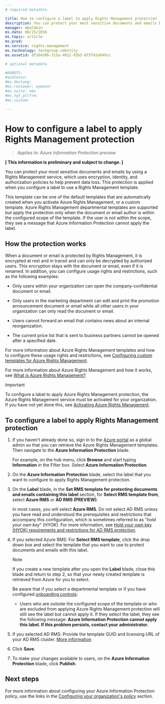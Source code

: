 ```yaml
---
# required metadata

title: How to configure a label to apply Rights Management protection | Azure Rights Management
description: You can protect your most sensitive documents and emails by using a Rights Management service, which uses encryption, identity, and authorization policies to help prevent data loss. This protection is applied when you configure a label to use a Rights Management template. 
manager: mbaldwin
ms.date: 08/15/2016
ms.topic: article
ms.prod:
ms.service: rights-management
ms.technology: techgroup-identity
ms.assetid: df26430b-315a-4012-93b5-8f5f42e049cc

# optional metadata

#ROBOTS:
#audience:
#ms.devlang:
#ms.reviewer: eymanor
#ms.suite: ems
#ms.tgt_pltfrm:
#ms.custom:

---
```


# How to configure a label to apply Rights Management protection

>*Applies to: Azure Information Protection preview*

**[ This information is preliminary and subject to change. ]**

You can protect your most sensitive documents and emails by using a Rights Management service, which uses encryption, identity, and authorization policies to help prevent data loss. This  protection is applied when you configure a label to use a Rights Management template. 

This template can be one of the default templates that are automatically created when you activate Azure Rights Management, or a custom template. Azure Rights Management departmental templates are supported but apply the protection only when the document or email author is within the configured scope of the template. If the user is not within the scope, they see a message that Azure Information Protection cannot apply the label.

## How the protection works

When a document or email is protected by Rights Management, it is encrypted at rest and in transit and can only be decrypted by authorized users. This encryption stays with the document or email, even if it is renamed. In addition, you can configure usage rights and restrictions, such as the following examples:

- Only users within your organization can open the company-confidential document or email.

- Only users in the marketing department can edit and print the promotion announcement document or email while all other users in your organization can only read the document or email.

- Users cannot forward an email that contains news about an internal reorganization.

- The current price list that is sent to business partners cannot be opened after a specified date.

For more information about Azure Rights Management templates and how to configure these usage rights and restrictions, see [Configuring custom templates for Azure Rights Management](../deploy-use/configure-custom-templates.md).

For more information about Azure Rights Management and how it works, see [What is Azure Rights Management?](../understand-explore/what-is-azure-rms.md)

> [!IMPORTANT]
> To configure a label to apply Azure Rights Management protection, the Azure Rights Management service must be activated for your organization. If you have not yet done this, see [Activating Azure Rights Management](../deploy-use/activate-service.md).


## To configure a label to apply Rights Management protection

1. If you haven't already done so, sign in to the [Azure portal](https://portal.azure.com) as a global admin so that you can retrieve the Azure Rights Management templates. Then navigate to the **Azure Information Protection** blade. 

    For example, on the hub menu, click **Browse** and start typing **Information** in the Filter box. Select **Azure Information Protection**.

2. On the **Azure Information Protection** blade, select the label that you want to configure to apply Rights Management protection.

3. On the **Label** blade, in the **Set RMS template for protecting documents and emails containing this label** section, for **Select RMS template from**, select **Azure RMS** or **AD RMS (PREVIEW)**.
    
    In most cases, you will select **Azure RMS**. Do not select AD RMS unless you have read and understood the prerequisites and restrictions that accompany this configuration, which is sometimes referred to as "*hold your own key*" (HYOK). For more information, see [Hold your own key (HYOK) requirements and restrictions for AD RMS protection](configure-adrms-restrictions.md).
    
4. If you selected Azure RMS: For **Select RMS template**, click the drop down box and select the template that you want to use to protect documents and emails with this label.

    > [!NOTE] 
    > If you create a new template after you open the **Label** blade, close this blade and return to step 2, so that your newly created template is retrieved from Azure for you to select.
    
    Be aware that if you select a departmental template or if you have configured [onboarding controls](../deploy-use/activate-service.md#configuring-onboarding-controls-for-a-phased-deployment):
    
    - Users who are outside the configured scope of the template or who are excluded from applying Azure Rights Management protection will still see the label but cannot apply it. If they select the label, they see the following message: **Azure Information Protection cannot apply this label. If this problem persists, contact your administrator.**
    
5. If you selected AD RMS: Provide the template GUID and licensing URL of your AD RMS cluster. [More information](configure-adrms-restrictions.md#locating-the-information-to-specify-ad-rms-protection-with-an-azure-information-protection-label)

6. Click **Save**.

7. To make your changes available to users, on the **Azure Information Protection** blade, click **Publish**.

## Next steps

For more information about configuring your Azure Information Protection policy, use the links in the [Configuring your organization's policy](configure-policy.md#configuring-your-organization-s-policy) section.  
